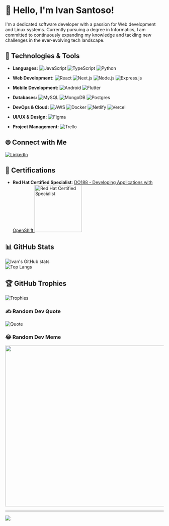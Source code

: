 # 👋 Hello, I'm Ivan Santoso!

I'm a dedicated software developer with a passion for Web development and Linux systems. Currently pursuing a degree in Informatics, I am committed to continuously expanding my knowledge and tackling new challenges in the ever-evolving tech landscape.

## 🔧 Technologies & Tools
- **Languages:**
  ![JavaScript](https://img.shields.io/badge/JavaScript-323330?style=for-the-badge&logo=javascript&logoColor=F7DF1E)
  ![TypeScript](https://img.shields.io/badge/TypeScript-007ACC?style=for-the-badge&logo=typescript&logoColor=white)
  ![Python](https://img.shields.io/badge/Python-3670A0?style=for-the-badge&logo=python&logoColor=ffdd54)
  
- **Web Development:**
  ![React](https://img.shields.io/badge/React-20232A?style=for-the-badge&logo=react&logoColor=61DAFB)
  ![Next.js](https://img.shields.io/badge/Next.js-000000?style=for-the-badge&logo=nextdotjs&logoColor=white)
  ![Node.js](https://img.shields.io/badge/Node.js-339933?style=for-the-badge&logo=nodedotjs&logoColor=white)
  ![Express.js](https://img.shields.io/badge/Express.js-404D59?style=for-the-badge)

- **Mobile Development:** ![Android](https://img.shields.io/badge/Android-3DDC84?logo=android&logoColor=white)
  ![Flutter](https://img.shields.io/badge/Flutter-02569B?logo=flutter&logoColor=fff)

- **Databases:**
  ![MySQL](https://img.shields.io/badge/MySQL-00000F?style=for-the-badge&logo=mysql&logoColor=white)
  ![MongoDB](https://img.shields.io/badge/MongoDB-4EA94B?style=for-the-badge&logo=mongodb&logoColor=white)
  ![Postgres](https://img.shields.io/badge/Postgres-%23316192.svg?logo=postgresql&logoColor=white)
  
- **DevOps & Cloud:**
  ![AWS](https://img.shields.io/badge/AWS-%23FF9900.svg?logo=amazon-web-services&logoColor=white)
  ![Docker](https://img.shields.io/badge/Docker-2496ED?logo=docker&logoColor=fff)
  ![Netlify](https://img.shields.io/badge/Netlify-%23000000.svg?logo=netlify&logoColor=#00C7B7)
  ![Vercel](https://img.shields.io/badge/Vercel-%23000000.svg?logo=vercel&logoColor=white)
  
- **UI/UX & Design:**
  ![Figma](https://img.shields.io/badge/Figma-%23F24E1E.svg?style=for-the-badge&logo=figma&logoColor=white)
  
- **Project Management:**
  ![Trello](https://img.shields.io/badge/Trello-0052CC?logo=trello&logoColor=fff)

## 🌐 Connect with Me
[![LinkedIn](https://img.shields.io/badge/LinkedIn-0077B5?style=for-the-badge&logo=linkedin&logoColor=white)](https://www.linkedin.com/in/ivan-santoso-53bb27223/)


## 🏅 Certifications
- **Red Hat Certified Specialist**: [DO188 - Developing Applications with OpenShift <img src="https://images.credly.com/size/680x680/images/272f17b3-2eb9-4e5f-aa3c-66c6b137fb27/image.png" alt="Red Hat Certified Specialist" width="150px">](https://www.redhat.com/en/services/certification/do188)

## 📊 GitHub Stats
![Ivan's GitHub stats](https://github-readme-stats.vercel.app/api?username=mcpe500&show_icons=true&theme=radical&hide_border=false)<br/>
![Top Langs](https://github-readme-stats.vercel.app/api/top-langs/?username=mcpe500&theme=radical&hide_border=false&layout=compact)

## 🏆 GitHub Trophies
![Trophies](https://github-trophies.vercel.app/?username=mcpe500&theme=radical&no-frame=false&no-bg=false&margin-w=4)

### ✍️ Random Dev Quote
![Quote](https://quotes-github-readme.vercel.app/api?type=vertical&theme=radical)

### 😂 Random Dev Meme
<img src="http://random-dev-memes-php.infinityfreeapp.com/?i=1" width="512px"/>

---

[![](https://visitcount.itsvg.in/api?id=mcpe500&icon=0&color=0)](https://visitcount.itsvg.in)
